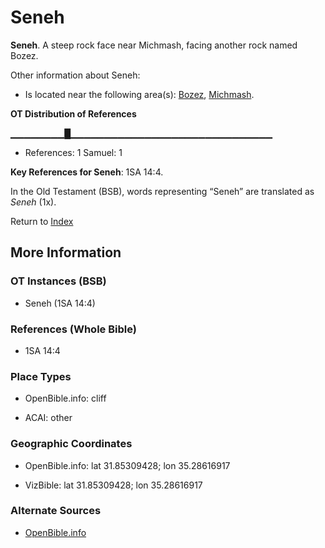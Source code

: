# Seneh
**Seneh**. 
A steep rock face near Michmash, facing another rock named Bozez. 




Other information about Seneh:


* Is located near the following area(s): 
[Bozez](Bozez.md), [Michmash](Michmash.md). 


**OT Distribution of References**

▁▁▁▁▁▁▁▁█▁▁▁▁▁▁▁▁▁▁▁▁▁▁▁▁▁▁▁▁▁▁▁▁▁▁▁▁▁▁
* References: 1 Samuel: 1



**Key References for Seneh**: 
1SA 14:4. 


In the Old Testament (BSB), words representing “Seneh” are translated as 
*Seneh* (1x). 




Return to [Index](00-Index.md)

## More Information

### OT Instances (BSB)

* Seneh (1SA 14:4)



### References (Whole Bible)

* 1SA 14:4


### Place Types

* OpenBible.info: cliff

* ACAI: other



### Geographic Coordinates

* OpenBible.info: lat 31.85309428; lon 35.28616917

* VizBible: lat 31.85309428; lon 35.28616917



### Alternate Sources

* [OpenBible.info](https://www.openbible.info/geo/ancient/a311f80)



